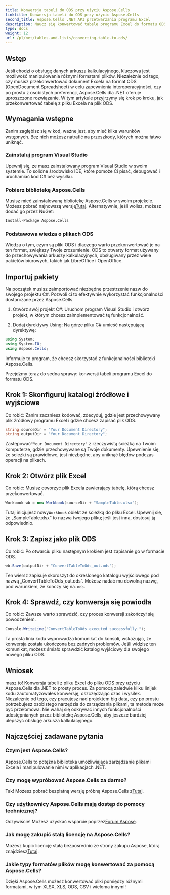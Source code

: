 ```yaml
---
title: Konwersja tabeli do ODS przy użyciu Aspose.Cells
linktitle: Konwersja tabeli do ODS przy użyciu Aspose.Cells
second_title: Aspose.Cells .NET API przetwarzania programu Excel
description: Naucz się konwertować tabele programu Excel do formatu ODS za pomocą Aspose.Cells dla .NET, korzystając z naszego prostego samouczka krok po kroku.
type: docs
weight: 12
url: /pl/net/tables-and-lists/converting-table-to-ods/
---
```

## Wstęp

Jeśli chodzi o obsługę danych arkusza kalkulacyjnego, kluczowa jest możliwość manipulowania różnymi formatami plików. Niezależnie od tego, czy musisz przekonwertować dokument Excela na format ODS (OpenDocument Spreadsheet) w celu zapewnienia interoperacyjności, czy po prostu z osobistych preferencji, Aspose.Cells dla .NET oferuje uproszczone rozwiązanie. W tym artykule przyjrzymy się krok po kroku, jak przekonwertować tabelę z pliku Excela na plik ODS.

## Wymagania wstępne

Zanim zagłębisz się w kod, ważne jest, aby mieć kilka warunków wstępnych. Bez nich możesz natrafić na przeszkody, których można łatwo uniknąć.

### Zainstaluj program Visual Studio

Upewnij się, że masz zainstalowany program Visual Studio w swoim systemie. To solidne środowisko IDE, które pomoże Ci pisać, debugować i uruchamiać kod C# bez wysiłku.

### Pobierz bibliotekę Aspose.Cells

 Musisz mieć zainstalowaną bibliotekę Aspose.Cells w swoim projekcie. Możesz pobrać najnowszą wersję[Tutaj](https://releases.aspose.com/cells/net/). Alternatywnie, jeśli wolisz, możesz dodać go przez NuGet:

```bash
Install-Package Aspose.Cells
```

### Podstawowa wiedza o plikach ODS

Wiedza o tym, czym są pliki ODS i dlaczego warto przekonwertować je na ten format, zwiększy Twoje zrozumienie. ODS to otwarty format używany do przechowywania arkuszy kalkulacyjnych, obsługiwany przez wiele pakietów biurowych, takich jak LibreOffice i OpenOffice.

## Importuj pakiety

Na początek musisz zaimportować niezbędne przestrzenie nazw do swojego projektu C#. Pozwoli ci to efektywnie wykorzystać funkcjonalności dostarczane przez Aspose.Cells.

1. Otwórz swój projekt C#:
Uruchom program Visual Studio i otwórz projekt, w którym chcesz zaimplementować tę funkcjonalność.

2. Dodaj dyrektywy Using:
Na górze pliku C# umieść następującą dyrektywę:

```csharp
using System;
using System.IO;
using Aspose.Cells;
```

Informuje to program, że chcesz skorzystać z funkcjonalności biblioteki Aspose.Cells.

Przejdźmy teraz do sedna sprawy: konwersji tabeli programu Excel do formatu ODS. 

## Krok 1: Skonfiguruj katalogi źródłowe i wyjściowe

Co robić:
Zanim zaczniesz kodować, zdecyduj, gdzie jest przechowywany plik źródłowy programu Excel i gdzie chcesz zapisać plik ODS.

```csharp
string sourceDir = "Your Document Directory";
string outputDir = "Your Document Directory";
```

 Zastępować`"Your Document Directory"` z rzeczywistą ścieżką na Twoim komputerze, gdzie przechowywane są Twoje dokumenty. Upewnienie się, że ścieżki są prawidłowe, jest niezbędne, aby uniknąć błędów podczas operacji na plikach.

## Krok 2: Otwórz plik Excel

Co robić:
Musisz otworzyć plik Excela zawierający tabelę, którą chcesz przekonwertować.

```csharp
Workbook wb = new Workbook(sourceDir + "SampleTable.xlsx");
```

 Tutaj inicjujesz nowy`Workbook` obiekt ze ścieżką do pliku Excel. Upewnij się, że „SampleTable.xlsx” to nazwa twojego pliku; jeśli jest inna, dostosuj ją odpowiednio.

## Krok 3: Zapisz jako plik ODS

Co robić:
Po otwarciu pliku następnym krokiem jest zapisanie go w formacie ODS.

```csharp
wb.Save(outputDir + "ConvertTableToOds_out.ods");
```

Ten wiersz zapisuje skoroszyt do określonego katalogu wyjściowego pod nazwą „ConvertTableToOds_out.ods”. Możesz nadać mu dowolną nazwę, pod warunkiem, że kończy się na`.ods`.

## Krok 4: Sprawdź, czy konwersja się powiodła

Co robić:
Zawsze warto sprawdzić, czy proces konwersji zakończył się powodzeniem.

```csharp
Console.WriteLine("ConvertTableToOds executed successfully.");
```

Ta prosta linia kodu wyprowadza komunikat do konsoli, wskazując, że konwersja została ukończona bez żadnych problemów. Jeśli widzisz ten komunikat, możesz śmiało sprawdzić katalog wyjściowy dla swojego nowego pliku ODS.

## Wniosek

masz to! Konwersja tabeli z pliku Excel do pliku ODS przy użyciu Aspose.Cells dla .NET to prosty proces. Za pomocą zaledwie kilku linijek kodu zautomatyzowałeś konwersję, oszczędzając czas i wysiłek. Niezależnie od tego, czy pracujesz nad projektem big data, czy po prostu potrzebujesz osobistego narzędzia do zarządzania plikami, ta metoda może być przełomowa. Nie wahaj się odkrywać innych funkcjonalności udostępnianych przez bibliotekę Aspose.Cells, aby jeszcze bardziej ulepszyć obsługę arkusza kalkulacyjnego.

## Najczęściej zadawane pytania

### Czym jest Aspose.Cells?
Aspose.Cells to potężna biblioteka umożliwiająca zarządzanie plikami Excela i manipulowanie nimi w aplikacjach .NET. 

### Czy mogę wypróbować Aspose.Cells za darmo?
 Tak! Możesz pobrać bezpłatną wersję próbną Aspose.Cells z[Tutaj](https://releases.aspose.com/).

### Czy użytkownicy Aspose.Cells mają dostęp do pomocy technicznej?
 Oczywiście! Możesz uzyskać wsparcie poprzez[Forum Aspose](https://forum.aspose.com/c/cells/9).

### Jak mogę zakupić stałą licencję na Aspose.Cells?
 Możesz kupić licencję stałą bezpośrednio ze strony zakupu Aspose, którą znajdziesz[Tutaj](https://purchase.aspose.com/buy).

### Jakie typy formatów plików mogę konwertować za pomocą Aspose.Cells?
Dzięki Aspose.Cells możesz konwertować pliki pomiędzy różnymi formatami, w tym XLSX, XLS, ODS, CSV i wieloma innymi!